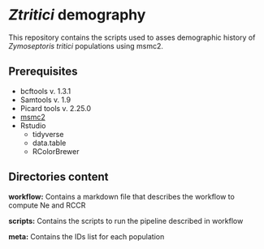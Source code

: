 # *Ztritici* demography

This repository contains the scripts used to asses demographic history of *Zymoseptoris tritici* populations using msmc2.


## Prerequisites

- bcftools v. 1.3.1
- Samtools v. 1.9
- Picard tools v. 2.25.0
- [msmc2](https://github.com/stschiff/msmc2)
- Rstudio
  - tidyverse
  - data.table
  - RColorBrewer

## Directories content

**workflow:** Contains a markdown file that describes the workflow to compute Ne and RCCR

**scripts:** Contains the scripts to run the pipeline described in workflow

**meta:** Contains the IDs list for each population
